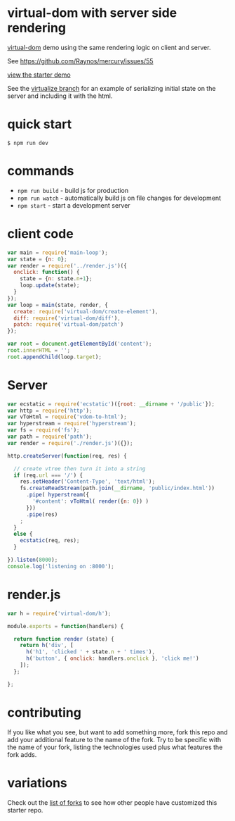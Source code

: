 # virtual-dom with server side rendering

[virtual-dom](https://npmjs.com/package/virtual-dom) demo using the same rendering logic on client and server.

See https://github.com/Raynos/mercury/issues/55

[view the starter demo](http://substack.neocities.org/virtual_dom_starter.html)

See the [virtualize branch](https://github.com/nichoth/virtual-dom-server-rendering/tree/virtualize) for an example of serializing initial state on the server and including it with the html.

# quick start

```
$ npm run dev
```

# commands

* `npm run build` - build js for production
* `npm run watch` - automatically build js on file changes for development
* `npm start` - start a development server

# client code

``` js
var main = require('main-loop');
var state = {n: 0};
var render = require('../render.js')({
  onclick: function() {
    state = {n: state.n+1};
    loop.update(state);
  }
});
var loop = main(state, render, {
  create: require('virtual-dom/create-element'),
  diff: require('virtual-dom/diff'),
  patch: require('virtual-dom/patch')
});

var root = document.getElementById('content');
root.innerHTML = '';
root.appendChild(loop.target);

```

# Server

```js
var ecstatic = require('ecstatic')({root: __dirname + '/public'});
var http = require('http');
var vToHtml = require('vdom-to-html');
var hyperstream = require('hyperstream');
var fs = require('fs');
var path = require('path');
var render = require('./render.js')({});

http.createServer(function(req, res) {

  // create vtree then turn it into a string
  if (req.url === '/') {
    res.setHeader('Content-Type', 'text/html');
    fs.createReadStream(path.join(__dirname, 'public/index.html'))
      .pipe( hyperstream({
        '#content': vToHtml( render({n: 0}) )
      }))
      .pipe(res)
    ;
  }
  else {
    ecstatic(req, res);
  }

}).listen(8000);
console.log('listening on :8000');
```

# render.js

```js
var h = require('virtual-dom/h');

module.exports = function(handlers) {

  return function render (state) {
    return h('div', [
      h('h1', 'clicked ' + state.n + ' times'),
      h('button', { onclick: handlers.onclick }, 'click me!')
    ]);
  };

};
```

# contributing

If you like what you see, but want to add something more, fork this repo and add
your additional feature to the name of the fork. Try to be specific with the
name of your fork, listing the technologies used plus what features the fork
adds.

# variations

Check out the [list of forks](https://github.com/substack/virtual-dom-starter/network/members)
to see how other people have customized this starter repo.

